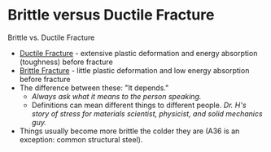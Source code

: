 # Brittle versus Ductile Fracture

Brittle vs. Ductile Fracture
- [Ductile Fracture](ductile-fracture.md) - extensive plastic deformation and energy absorption (toughness) before fracture
- [Brittle Fracture](brittle-fracture.md) - little plastic deformation and low energy absorption before fracture
- The difference between these: "It depends."
  - _Always ask what it means to the person speaking._
  - Definitions can mean different things to different people. _Dr. H's story of stress for materials scientist, physicist, and solid mechanics guy._
- Things usually become more brittle the colder they are (A36 is an exception: common structural steel).